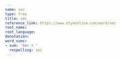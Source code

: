 ```yaml
---
name: sec
type: free
title: sec
reference_link: https://www.etymonline.com/word/sec
root_name: 
root_language: 
denotation: 
word_sums:
- sum: 'Sec + '
  respelling: sec
---
```

